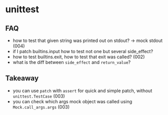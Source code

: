 # unittest

## FAQ
- how to test that given string was printed out on stdout? -> mock stdout (004)
- if I patch builtins.input how to test not one but several side_effect?
- how to test builtins.exit, how to test that exit was called? (002)
- what is the diff between `side_effect` and `return_value`?


## Takeaway
- you can use `patch` with `assert` for quick and simple patch, without `unittest.TestCase` (003)
- you can check which args mock object was called using `Mock.call_args.args` (003)